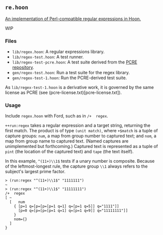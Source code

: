 ##  `re.hoon`

[An implementation of Perl-compatible regular expressions in Hoon.][UF]

WIP

[UF]: https://urbit.org/grants/regex-library

### Files

- `lib/regex.hoon`:  A regular expressions library.
- `lib/regex-test.hoon`:  A test runner.
- `lib/regex-test-pcre.hoon`:  A test suite derived from the [PCRE repository][PCRE].
- `gen/regex-test.hoon`:  Run a test suite for the regex library.
- `gen/regex-test-1.hoon`:  Run the PCRE-derived test suite.

[PCRE]: https://github.com/luvit/pcre

As `lib/regex-test-1.hoon` is a derivative work, it is governed by the same license as PCRE (see (pcre-license.txt)[pcre-license.txt]).

### Usage

Include `regex.hoon` with Ford, such as in `/+  regex`.

`++run:regex` takes a regular expression and a target string, returning the first match.  The product is of type `(unit match)`, where `+$match` is a tuple of capture groups:  `num`, a map from group number to captured text; and `nom`, a map from group name to captured text.  (Named captures are unimplemented but forthcoming.) Captured text is represented as a tuple of `pint` (the location of the captured text) and `tape` (the text itself).

In this example, `^(11+)\\1$` tests if a unary number is composite.  Because of the leftmost-longest rule, the capture group `\\1` always refers to the subject's largest prime factor.

  ```
  > (run:regex "^(11+)\\1$" "1111111")
  ~
  > (run:regex "^(11+)\\1$" "11111111")
  /+  regex
  [ ~
    [   num
      { [p=1 q=[p=[p=[p=1 q=1] q=[p=1 q=5]] q="1111"]]
        [p=0 q=[p=[p=[p=1 q=1] q=[p=1 q=9]] q="11111111"]]
      }
      nom={}
    ]
  }
  ```
